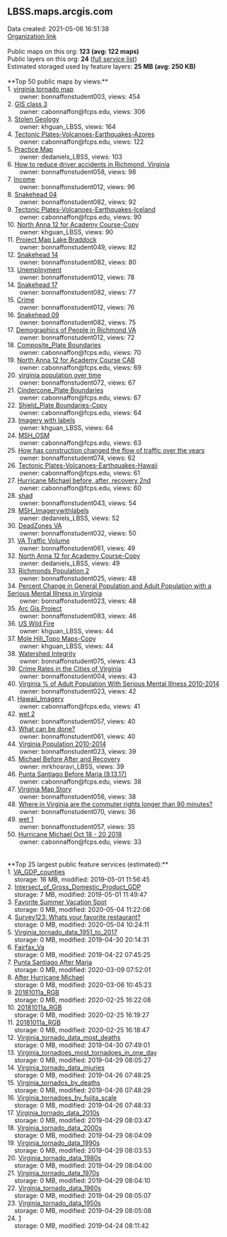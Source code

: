 <h2>LBSS.maps.arcgis.com</h2> Data created: 2021-05-06 16:51:38 <br /><a target='new' href='https://LBSS.maps.arcgis.com'>Organization link</a><br /><br />Public maps on this org: <b>123 (avg: 122 maps)</b><br />Public layers on this org: <b>24 </b>(<a target='new' href='https://services.arcgis.com/nvIDWG2BxM3lTJpT/ArcGIS/rest/services'>full service list</a>)<br />Estimated storaged used by feature layers: <b>25 MB (avg: 250 KB)</b><br /><br />**Top 50 public maps by views:**<br />  1. <a target='new' href='https://www.arcgis.com/home/item.html?id=0369310c99bf407cab66e1e9d1d678eb'>virginia tornado map</a> <br />  &nbsp;&nbsp;&nbsp;&nbsp; &nbsp;&nbsp;owner: bonnaffonstudent003, views: 454<br />  2. <a target='new' href='https://www.arcgis.com/home/item.html?id=d3401db3de1044a481cb2a53af54f0f0'>GIS class 3</a> <br />  &nbsp;&nbsp;&nbsp;&nbsp; &nbsp;&nbsp;owner: cabonnaffon@fcps.edu, views: 306<br />  3. <a target='new' href='https://www.arcgis.com/home/item.html?id=43b72b2d1db249c89ae3d18990888870'>Stolen Geology</a> <br />  &nbsp;&nbsp;&nbsp;&nbsp; &nbsp;&nbsp;owner: khguan_LBSS, views: 164<br />  4. <a target='new' href='https://www.arcgis.com/home/item.html?id=16cf9cc0ccf341acaced06c31127a4c4'>Tectonic Plates-Volcanoes-Earthquakes-Azores</a> <br />  &nbsp;&nbsp;&nbsp;&nbsp; &nbsp;&nbsp;owner: cabonnaffon@fcps.edu, views: 122<br />  5. <a target='new' href='https://www.arcgis.com/home/item.html?id=2efe5e5ad5b24d11b658a59fb0efddf0'>Practice Map</a> <br />  &nbsp;&nbsp;&nbsp;&nbsp; &nbsp;&nbsp;owner: dedaniels_LBSS, views: 103<br />  6. <a target='new' href='https://www.arcgis.com/home/item.html?id=6414a90b29f84ea98edd11e7dd33756e'>How to reduce driver accidents in Richmond, Virginia</a> <br />  &nbsp;&nbsp;&nbsp;&nbsp; &nbsp;&nbsp;owner: bonnaffonstudent058, views: 98<br />  7. <a target='new' href='https://www.arcgis.com/home/item.html?id=8ebfbcfc94fc4b29ba17455db293797f'>Income</a> <br />  &nbsp;&nbsp;&nbsp;&nbsp; &nbsp;&nbsp;owner: bonnaffonstudent012, views: 96<br />  8. <a target='new' href='https://www.arcgis.com/home/item.html?id=85ff03e4973c40cb801940cded52eeb5'>Snakehead 04</a> <br />  &nbsp;&nbsp;&nbsp;&nbsp; &nbsp;&nbsp;owner: bonnaffonstudent082, views: 92<br />  9. <a target='new' href='https://www.arcgis.com/home/item.html?id=a44a84bf19154aac894da082f8b15072'>Tectonic Plates-Volcanoes-Earthquakes-Iceland</a> <br />  &nbsp;&nbsp;&nbsp;&nbsp; &nbsp;&nbsp;owner: cabonnaffon@fcps.edu, views: 90<br />  10. <a target='new' href='https://www.arcgis.com/home/item.html?id=a6944fd212184a5eb177845da40b63fd'>North Anna 12 for Academy Course-Copy</a> <br />  &nbsp;&nbsp;&nbsp;&nbsp; &nbsp;&nbsp;owner: khguan_LBSS, views: 90<br />  11. <a target='new' href='https://www.arcgis.com/home/item.html?id=4c2273e2e3bb4ec9a5b405f09240385e'>Project Map Lake Braddock </a> <br />  &nbsp;&nbsp;&nbsp;&nbsp; &nbsp;&nbsp;owner: bonnaffonstudent049, views: 82<br />  12. <a target='new' href='https://www.arcgis.com/home/item.html?id=ac8465fd365642079b184dba2d8f8cf7'>Snakehead 14</a> <br />  &nbsp;&nbsp;&nbsp;&nbsp; &nbsp;&nbsp;owner: bonnaffonstudent082, views: 80<br />  13. <a target='new' href='https://www.arcgis.com/home/item.html?id=ad9048d253944bf7b620478d38417a53'>Unemployment</a> <br />  &nbsp;&nbsp;&nbsp;&nbsp; &nbsp;&nbsp;owner: bonnaffonstudent012, views: 78<br />  14. <a target='new' href='https://www.arcgis.com/home/item.html?id=93c178cb6472415cbb33efb1f8508f0b'>Snakehead 17</a> <br />  &nbsp;&nbsp;&nbsp;&nbsp; &nbsp;&nbsp;owner: bonnaffonstudent082, views: 77<br />  15. <a target='new' href='https://www.arcgis.com/home/item.html?id=178edaee406d4b1fb2c7cdde4ebd2587'>Crime</a> <br />  &nbsp;&nbsp;&nbsp;&nbsp; &nbsp;&nbsp;owner: bonnaffonstudent012, views: 76<br />  16. <a target='new' href='https://www.arcgis.com/home/item.html?id=f371e0846b8541e78f9dfee93fe9ccb6'>Snakehead 09</a> <br />  &nbsp;&nbsp;&nbsp;&nbsp; &nbsp;&nbsp;owner: bonnaffonstudent082, views: 75<br />  17. <a target='new' href='https://www.arcgis.com/home/item.html?id=c1d8ac83d76d48f782648a767274759c'>Demographics of People in Richmond VA</a> <br />  &nbsp;&nbsp;&nbsp;&nbsp; &nbsp;&nbsp;owner: bonnaffonstudent012, views: 72<br />  18. <a target='new' href='https://www.arcgis.com/home/item.html?id=40266e0a43af47efbe353b9882797d72'>Composite_Plate Boundaries</a> <br />  &nbsp;&nbsp;&nbsp;&nbsp; &nbsp;&nbsp;owner: cabonnaffon@fcps.edu, views: 70<br />  19. <a target='new' href='https://www.arcgis.com/home/item.html?id=d16420ec751c455c92ebea9689201621'>North Anna 12 for Academy Course CAB</a> <br />  &nbsp;&nbsp;&nbsp;&nbsp; &nbsp;&nbsp;owner: cabonnaffon@fcps.edu, views: 69<br />  20. <a target='new' href='https://www.arcgis.com/home/item.html?id=c0a788e1a069421ebdd715a3d99e07c0'>virginia population over time</a> <br />  &nbsp;&nbsp;&nbsp;&nbsp; &nbsp;&nbsp;owner: bonnaffonstudent072, views: 67<br />  21. <a target='new' href='https://www.arcgis.com/home/item.html?id=29f9ec148f9044e8a7dc5dd67ca910cf'>Cindercone_Plate Boundaries</a> <br />  &nbsp;&nbsp;&nbsp;&nbsp; &nbsp;&nbsp;owner: cabonnaffon@fcps.edu, views: 67<br />  22. <a target='new' href='https://www.arcgis.com/home/item.html?id=80f8884f9b7d4edea62a11f599213c16'>Shield_Plate Boundaries-Copy</a> <br />  &nbsp;&nbsp;&nbsp;&nbsp; &nbsp;&nbsp;owner: cabonnaffon@fcps.edu, views: 64<br />  23. <a target='new' href='https://www.arcgis.com/home/item.html?id=ef54046ea96f4317a54b36b8e5b9dc39'>Imagery with labels</a> <br />  &nbsp;&nbsp;&nbsp;&nbsp; &nbsp;&nbsp;owner: khguan_LBSS, views: 64<br />  24. <a target='new' href='https://www.arcgis.com/home/item.html?id=8810b00cf5004d829385cf4db94d1154'>MSH_OSM</a> <br />  &nbsp;&nbsp;&nbsp;&nbsp; &nbsp;&nbsp;owner: cabonnaffon@fcps.edu, views: 63<br />  25. <a target='new' href='https://www.arcgis.com/home/item.html?id=10d7d57fb6774be7a3225edacf02e107'>How has construction changed the flow of traffic over the years</a> <br />  &nbsp;&nbsp;&nbsp;&nbsp; &nbsp;&nbsp;owner: bonnaffonstudent074, views: 62<br />  26. <a target='new' href='https://www.arcgis.com/home/item.html?id=6ea816ba7e8e4642bb26c05780bded3d'>Tectonic Plates-Volcanoes-Earthquakes-Hawaii</a> <br />  &nbsp;&nbsp;&nbsp;&nbsp; &nbsp;&nbsp;owner: cabonnaffon@fcps.edu, views: 61<br />  27. <a target='new' href='https://www.arcgis.com/home/item.html?id=f6bf7bd784774a68b045862187626615'>Hurricane Michael before, after, recovery 2nd</a> <br />  &nbsp;&nbsp;&nbsp;&nbsp; &nbsp;&nbsp;owner: cabonnaffon@fcps.edu, views: 60<br />  28. <a target='new' href='https://www.arcgis.com/home/item.html?id=3668c4176d904f2591cafc5233f4c32c'>shad</a> <br />  &nbsp;&nbsp;&nbsp;&nbsp; &nbsp;&nbsp;owner: bonnaffonstudent043, views: 54<br />  29. <a target='new' href='https://www.arcgis.com/home/item.html?id=09407fce6a0c409fa36220d83557979e'>MSH_Imagerywithlabels</a> <br />  &nbsp;&nbsp;&nbsp;&nbsp; &nbsp;&nbsp;owner: dedaniels_LBSS, views: 52<br />  30. <a target='new' href='https://www.arcgis.com/home/item.html?id=6f1c26c59db34080876ed648c657766d'>DeadZones VA</a> <br />  &nbsp;&nbsp;&nbsp;&nbsp; &nbsp;&nbsp;owner: bonnaffonstudent032, views: 50<br />  31. <a target='new' href='https://www.arcgis.com/home/item.html?id=5c3e64c8322e42f2bddbd649965b56d6'>VA Traffic Volume</a> <br />  &nbsp;&nbsp;&nbsp;&nbsp; &nbsp;&nbsp;owner: bonnaffonstudent061, views: 49<br />  32. <a target='new' href='https://www.arcgis.com/home/item.html?id=7e80a00a9c494ae38331494aaa0f898c'>North Anna 12 for Academy Course-Copy</a> <br />  &nbsp;&nbsp;&nbsp;&nbsp; &nbsp;&nbsp;owner: dedaniels_LBSS, views: 49<br />  33. <a target='new' href='https://www.arcgis.com/home/item.html?id=d445d5f43ca74e17a5a0e33464106b1c'>Richmonds Population 2</a> <br />  &nbsp;&nbsp;&nbsp;&nbsp; &nbsp;&nbsp;owner: bonnaffonstudent025, views: 48<br />  34. <a target='new' href='https://www.arcgis.com/home/item.html?id=47b07fd350894f0faaf2b050a6d4ae88'>Percent Change in General Population and Adult Population with a Serious Mental Illness in Virginia</a> <br />  &nbsp;&nbsp;&nbsp;&nbsp; &nbsp;&nbsp;owner: bonnaffonstudent023, views: 48<br />  35. <a target='new' href='https://www.arcgis.com/home/item.html?id=56e1beef40c646c88dd77ce655727877'>Arc Gis Project</a> <br />  &nbsp;&nbsp;&nbsp;&nbsp; &nbsp;&nbsp;owner: bonnaffonstudent083, views: 46<br />  36. <a target='new' href='https://www.arcgis.com/home/item.html?id=acd2a5cb31634814b6e08d9caf9f8800'>US Wild Fire</a> <br />  &nbsp;&nbsp;&nbsp;&nbsp; &nbsp;&nbsp;owner: khguan_LBSS, views: 44<br />  37. <a target='new' href='https://www.arcgis.com/home/item.html?id=a9f13b6c1b854d25a68428ae075cceb5'>Mole Hill_Topo Maps-Copy</a> <br />  &nbsp;&nbsp;&nbsp;&nbsp; &nbsp;&nbsp;owner: khguan_LBSS, views: 44<br />  38. <a target='new' href='https://www.arcgis.com/home/item.html?id=82504788d0e64f72a22fcb1ba7ff8aa7'>Watershed Integrity</a> <br />  &nbsp;&nbsp;&nbsp;&nbsp; &nbsp;&nbsp;owner: bonnaffonstudent075, views: 43<br />  39. <a target='new' href='https://www.arcgis.com/home/item.html?id=7afcff7193c24dd88a8eea8d5287461e'>Crime Rates in the Cities of Virginia</a> <br />  &nbsp;&nbsp;&nbsp;&nbsp; &nbsp;&nbsp;owner: bonnaffonstudent004, views: 43<br />  40. <a target='new' href='https://www.arcgis.com/home/item.html?id=0515793e9dd0486a8a529c5a69699ed3'>Virginia % of Adult Population With Serious Mental Illness 2010-2014</a> <br />  &nbsp;&nbsp;&nbsp;&nbsp; &nbsp;&nbsp;owner: bonnaffonstudent023, views: 42<br />  41. <a target='new' href='https://www.arcgis.com/home/item.html?id=64433230df934996b421a87959b09e0f'>Hawaii_Imagery</a> <br />  &nbsp;&nbsp;&nbsp;&nbsp; &nbsp;&nbsp;owner: cabonnaffon@fcps.edu, views: 41<br />  42. <a target='new' href='https://www.arcgis.com/home/item.html?id=6cae35a7463b4015a53a38ce4a91aeb0'>wet 2</a> <br />  &nbsp;&nbsp;&nbsp;&nbsp; &nbsp;&nbsp;owner: bonnaffonstudent057, views: 40<br />  43. <a target='new' href='https://www.arcgis.com/home/item.html?id=84892e0de5964836ad88e360a59f0eb3'>What can be done?</a> <br />  &nbsp;&nbsp;&nbsp;&nbsp; &nbsp;&nbsp;owner: bonnaffonstudent061, views: 40<br />  44. <a target='new' href='https://www.arcgis.com/home/item.html?id=50d8eba9ac5940689f21a2ad330727d0'>Virginia Population 2010-2014</a> <br />  &nbsp;&nbsp;&nbsp;&nbsp; &nbsp;&nbsp;owner: bonnaffonstudent023, views: 39<br />  45. <a target='new' href='https://www.arcgis.com/home/item.html?id=6bf7d263466741ae80c37ee7d5fe8698'>Michael Before After and Recovery</a> <br />  &nbsp;&nbsp;&nbsp;&nbsp; &nbsp;&nbsp;owner: mrkhosravi_LBSS, views: 39<br />  46. <a target='new' href='https://www.arcgis.com/home/item.html?id=09439b3047ed471387ea3ecff44def14'>Punta Santiago Before Maria (9.13.17)</a> <br />  &nbsp;&nbsp;&nbsp;&nbsp; &nbsp;&nbsp;owner: cabonnaffon@fcps.edu, views: 38<br />  47. <a target='new' href='https://www.arcgis.com/home/item.html?id=a9d0fedf28f04dfd9a2fbe71e2e06d4b'>Virginia Map Story</a> <br />  &nbsp;&nbsp;&nbsp;&nbsp; &nbsp;&nbsp;owner: bonnaffonstudent056, views: 38<br />  48. <a target='new' href='https://www.arcgis.com/home/item.html?id=1781bde66db04fef9dd6ed56e02e46f0'>Where in Virginia are the commuter rights longer than 90 minutes?</a> <br />  &nbsp;&nbsp;&nbsp;&nbsp; &nbsp;&nbsp;owner: bonnaffonstudent070, views: 36<br />  49. <a target='new' href='https://www.arcgis.com/home/item.html?id=4d159a57cb5c4aa3ae5ee918a49ad6f3'>wet 1</a> <br />  &nbsp;&nbsp;&nbsp;&nbsp; &nbsp;&nbsp;owner: bonnaffonstudent057, views: 35<br />  50. <a target='new' href='https://www.arcgis.com/home/item.html?id=39b9b36b2912489ab7c91186a81dfb46'>Hurricane Michael Oct 18 - 20 2018</a> <br />  &nbsp;&nbsp;&nbsp;&nbsp; &nbsp;&nbsp;owner: cabonnaffon@fcps.edu, views: 33<br /><br /><br />**Top 25 largest public feature services (estimated):**<br /> 1. <a target='new' href='https://www.arcgis.com/home/item.html?id=066444abcf1f40a3beb4e0aefbb1ec06'>VA_GDP_counties</a><br /> &nbsp;&nbsp;&nbsp;&nbsp;storage: 16 MB, modified: 2019-05-01 11:56:45<br /> 2. <a target='new' href='https://www.arcgis.com/home/item.html?id=2445910b900143ddb5d1b3ef9340dfed'>Intersect_of_Gross_Domestic_Product_GDP</a><br /> &nbsp;&nbsp;&nbsp;&nbsp;storage: 7 MB, modified: 2019-05-01 11:49:47<br /> 3. <a target='new' href='https://www.arcgis.com/home/item.html?id=6dfe7599e6584064817279a2ab2c9b45'>Favorite Summer Vacation Spot</a><br /> &nbsp;&nbsp;&nbsp;&nbsp;storage: 0 MB, modified: 2020-05-04 11:22:08<br /> 4. <a target='new' href='https://www.arcgis.com/home/item.html?id=3c2a445259ff4b939659382d1fcc4005'>Survey123: Whats your favorite restaurant?</a><br /> &nbsp;&nbsp;&nbsp;&nbsp;storage: 0 MB, modified: 2020-05-04 10:24:11<br /> 5. <a target='new' href='https://www.arcgis.com/home/item.html?id=5edd117412c94e4884b2761cf510093e'>Virginia_tornado_data_1951_to_2017</a><br /> &nbsp;&nbsp;&nbsp;&nbsp;storage: 0 MB, modified: 2019-04-30 20:14:31<br /> 6. <a target='new' href='https://www.arcgis.com/home/item.html?id=a522af54c3204287b6ad7147af929cde'>Fairfax_Va</a><br /> &nbsp;&nbsp;&nbsp;&nbsp;storage: 0 MB, modified: 2019-04-22 07:45:25<br /> 7. <a target='new' href='https://www.arcgis.com/home/item.html?id=4b94aa0a81034d998f651600e783d57d'>Punta Santiago After Maria</a><br /> &nbsp;&nbsp;&nbsp;&nbsp;storage: 0 MB, modified: 2020-03-09 07:52:01<br /> 8. <a target='new' href='https://www.arcgis.com/home/item.html?id=57975cc943fe4fca8d1e585a2a7c2a1b'>After Hurricane Michael</a><br /> &nbsp;&nbsp;&nbsp;&nbsp;storage: 0 MB, modified: 2020-03-06 10:45:23<br /> 9. <a target='new' href='https://www.arcgis.com/home/item.html?id=3745ae2c264d4e608e182a6b74f6b825'>20181011a_RGB</a><br /> &nbsp;&nbsp;&nbsp;&nbsp;storage: 0 MB, modified: 2020-02-25 16:22:08<br /> 10. <a target='new' href='https://www.arcgis.com/home/item.html?id=cae8147697304879a9823330ff3c0059'>20181011a_RGB</a><br /> &nbsp;&nbsp;&nbsp;&nbsp;storage: 0 MB, modified: 2020-02-25 16:19:27<br /> 11. <a target='new' href='https://www.arcgis.com/home/item.html?id=8a6910da67d94502a3d60eb0dc3ed287'>20181011a_RGB</a><br /> &nbsp;&nbsp;&nbsp;&nbsp;storage: 0 MB, modified: 2020-02-25 16:18:47<br /> 12. <a target='new' href='https://www.arcgis.com/home/item.html?id=a752a3c46e2c404ea1fdebae107b6ce7'>Virginia_tornado_data_most_deaths</a><br /> &nbsp;&nbsp;&nbsp;&nbsp;storage: 0 MB, modified: 2019-04-30 07:49:01<br /> 13. <a target='new' href='https://www.arcgis.com/home/item.html?id=89f9227b032949ecb31efe8eccf62eae'>Virginia_tornadoes_most_tornadoes_in_one_day</a><br /> &nbsp;&nbsp;&nbsp;&nbsp;storage: 0 MB, modified: 2019-04-29 08:05:27<br /> 14. <a target='new' href='https://www.arcgis.com/home/item.html?id=14f9c893178f4bcf859d84c0933f2e2c'>Virginia_tornado_data_injuries</a><br /> &nbsp;&nbsp;&nbsp;&nbsp;storage: 0 MB, modified: 2019-04-26 07:48:25<br /> 15. <a target='new' href='https://www.arcgis.com/home/item.html?id=848b7c87e74d4df9b17a783a00b47865'>Virginia_tornados_by_deaths</a><br /> &nbsp;&nbsp;&nbsp;&nbsp;storage: 0 MB, modified: 2019-04-26 07:48:29<br /> 16. <a target='new' href='https://www.arcgis.com/home/item.html?id=f23894d3e23a40e4aef21d705fac31d3'>Virginia_tornadoes_by_fujita_scale</a><br /> &nbsp;&nbsp;&nbsp;&nbsp;storage: 0 MB, modified: 2019-04-26 07:48:33<br /> 17. <a target='new' href='https://www.arcgis.com/home/item.html?id=4561958723b0450499b1077fddd969cb'>Virginia_tornado_data_2010s</a><br /> &nbsp;&nbsp;&nbsp;&nbsp;storage: 0 MB, modified: 2019-04-29 08:03:47<br /> 18. <a target='new' href='https://www.arcgis.com/home/item.html?id=f3d970cf81194f8d95f323fc09f6f682'>Virginia_tornado_data_2000s</a><br /> &nbsp;&nbsp;&nbsp;&nbsp;storage: 0 MB, modified: 2019-04-29 08:04:09<br /> 19. <a target='new' href='https://www.arcgis.com/home/item.html?id=444bd1804bba4a33b5fb1922f8c1f85a'>Virginia_tornado_data_1990s</a><br /> &nbsp;&nbsp;&nbsp;&nbsp;storage: 0 MB, modified: 2019-04-29 08:03:53<br /> 20. <a target='new' href='https://www.arcgis.com/home/item.html?id=ef44b115757044b99bcdbbaf691af924'>Virginia_tornado_data_1980s</a><br /> &nbsp;&nbsp;&nbsp;&nbsp;storage: 0 MB, modified: 2019-04-29 08:04:00<br /> 21. <a target='new' href='https://www.arcgis.com/home/item.html?id=f7143b5d8cf148f5bef415ce622a294d'>Virginia_tornado_data_1970s</a><br /> &nbsp;&nbsp;&nbsp;&nbsp;storage: 0 MB, modified: 2019-04-29 08:04:10<br /> 22. <a target='new' href='https://www.arcgis.com/home/item.html?id=4aae74c15a7e4abfa1b9167d2dfcf8a7'>Virginia_tornado_data_1960s</a><br /> &nbsp;&nbsp;&nbsp;&nbsp;storage: 0 MB, modified: 2019-04-29 08:05:07<br /> 23. <a target='new' href='https://www.arcgis.com/home/item.html?id=fc0c869e80c84a06af37a005269572fb'>Virginia_tornado_data_1950s</a><br /> &nbsp;&nbsp;&nbsp;&nbsp;storage: 0 MB, modified: 2019-04-29 08:05:08<br /> 24. <a target='new' href='https://www.arcgis.com/home/item.html?id=8af9e52369374318bb0d2f83ffcf484f'>1</a><br /> &nbsp;&nbsp;&nbsp;&nbsp;storage: 0 MB, modified: 2019-04-24 08:11:42<br />